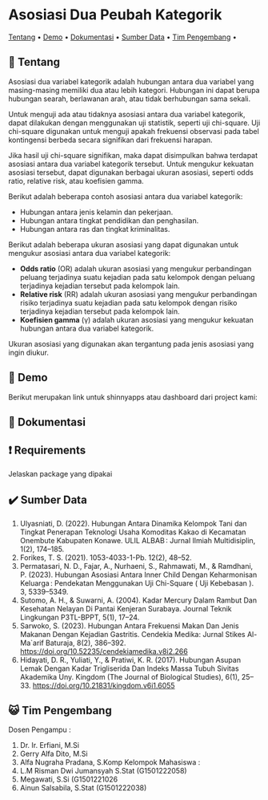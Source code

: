 
# Asosiasi Dua Peubah Kategorik

[Tentang](#scroll-tentang)
•
[Demo](#dvd-demo)
•
[Dokumentasi](#blue_book-dokumentasi)
•
[Sumber Data](#heavy_check_mark-deskripsi-data)
•
[Tim Pengembang](#smiley_cat-tim-pengembang)
•

</div>

## :scroll: Tentang
Asosiasi dua variabel kategorik adalah hubungan antara dua variabel yang masing-masing memiliki dua atau lebih kategori. Hubungan ini dapat berupa hubungan searah, berlawanan arah, atau tidak berhubungan sama sekali.

Untuk menguji ada atau tidaknya asosiasi antara dua variabel kategorik, dapat dilakukan dengan menggunakan uji statistik, seperti uji chi-square. Uji chi-square digunakan untuk menguji apakah frekuensi observasi pada tabel kontingensi berbeda secara signifikan dari frekuensi harapan.

Jika hasil uji chi-square signifikan, maka dapat disimpulkan bahwa terdapat asosiasi antara dua variabel kategorik tersebut. Untuk mengukur kekuatan asosiasi tersebut, dapat digunakan berbagai ukuran asosiasi, seperti odds ratio, relative risk, atau koefisien gamma.

Berikut adalah beberapa contoh asosiasi antara dua variabel kategorik:

* Hubungan antara jenis kelamin dan pekerjaan.
* Hubungan antara tingkat pendidikan dan penghasilan.
* Hubungan antara ras dan tingkat kriminalitas.

Berikut adalah beberapa ukuran asosiasi yang dapat digunakan untuk mengukur asosiasi antara dua variabel kategorik:

* **Odds ratio** (OR) adalah ukuran asosiasi yang mengukur perbandingan peluang terjadinya suatu kejadian pada satu kelompok dengan peluang terjadinya kejadian tersebut pada kelompok lain.
* **Relative risk** (RR) adalah ukuran asosiasi yang mengukur perbandingan risiko terjadinya suatu kejadian pada satu kelompok dengan risiko terjadinya kejadian tersebut pada kelompok lain.
* **Koefisien gamma** (γ) adalah ukuran asosiasi yang mengukur kekuatan hubungan antara dua variabel kategorik.

Ukuran asosiasi yang digunakan akan tergantung pada jenis asosiasi yang ingin diukur.

## :dvd: Demo

Berikut merupakan link untuk shinnyapps atau dashboard dari project kami:

## :blue_book: Dokumentasi 


## :exclamation: Requirements

Jelaskan package yang dipakai

## :heavy_check_mark: Sumber Data
1. Ulyasniati, D. (2022). Hubungan Antara Dinamika Kelompok Tani dan Tingkat Penerapan Teknologi Usaha Komoditas Kakao di Kecamatan Onembute Kabupaten Konawe. ULIL ALBAB : Jurnal Ilmiah Multidisiplin, 1(2), 174–185.
2. Forikes, T. S. (2021). 1053-4033-1-Pb. 12(2), 48–52.
3. Permatasari, N. D., Fajar, A., Nurhaeni, S., Rahmawati, M., & Ramdhani, P. (2023). Hubungan Asosiasi Antara Inner Child Dengan Keharmonisan Keluarga : Pendekatan Menggunakan Uji Chi-Square ( Uji Kebebasan ). 3, 5339–5349.
4. Sutomo, A. H., & Suwarni, A. (2004). Kadar Mercury Dalam Rambut Dan Kesehatan Nelayan Di Pantai Kenjeran Surabaya. Journal Teknik Lingkungan P3TL-BPPT, 5(1), 17–24.
5. Sarwoko, S. (2023). Hubungan Antara Frekuensi Makan Dan Jenis Makanan Dengan Kejadian Gastritis. Cendekia Medika: Jurnal Stikes Al-Ma`arif Baturaja, 8(2), 386–392. https://doi.org/10.52235/cendekiamedika.v8i2.266
6. Hidayati, D. R., Yuliati, Y., & Pratiwi, K. R. (2017). Hubungan Asupan Lemak Dengan Kadar Trigliserida Dan Indeks Massa Tubuh Sivitas Akademika Uny. Kingdom (The Journal of Biological Studies), 6(1), 25–33. https://doi.org/10.21831/kingdom.v6i1.6055


## :smiley_cat: Tim Pengembang
Dosen Pengampu :
1. Dr. Ir. Erfiani, M.Si
2. Gerry Alfa Dito, M.Si
3. Alfa Nugraha Pradana, S.Komp
Kelompok Mahasiswa :
1. L.M Risman Dwi Jumansyah S.Stat (G1501222058)
2. Megawati, S.Si (G1501221026
3. Ainun Salsabila, S.Stat (G1501222038)




